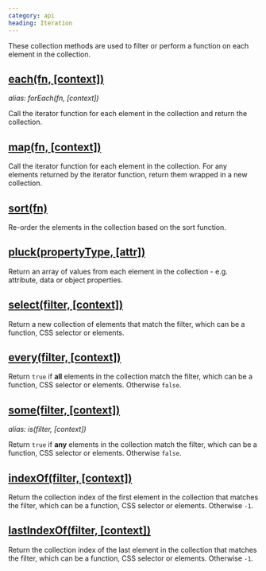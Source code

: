 ```yaml
--- 
category: api
heading: Iteration
---
```


These collection methods are used to filter or perform a function on each element in the collection.

## [each(fn, \[context\])](/api/each/)
_alias: forEach(fn, \[context\])_

Call the iterator function for each element in the collection and return the collection.

## [map(fn, \[context\])](/api/map/)

Call the iterator function for each element in the collection. For any elements returned by the iterator function, return them wrapped in a new collection.

## [sort(fn)](/api/sort/)

Re-order the elements in the collection based on the sort function.

## [pluck(propertyType, \[attr\])](/api/pluck/)

Return an array of values from each element in the collection - e.g. attribute, data or object properties.

## [select(filter, \[context\])](/api/select/)

Return a new collection of elements that match the filter, which can be a function, CSS selector or elements.

## [every(filter, \[context\])](/api/every/)

Return `true` if **all** elements in the collection match the filter, which can be a function, CSS selector or elements. Otherwise `false`.

## [some(filter, \[context\])](/api/some/)
_alias: is(filter, \[context\])_

Return `true` if **any** elements in the collection match the filter, which can be a function, CSS selector or elements. Otherwise `false`.

## [indexOf(filter, \[context\])](/api/indexOf/)

Return the collection index of the first element in the collection that matches the filter, which can be a function, CSS selector or elements. Otherwise `-1`.

## [lastIndexOf(filter, \[context\])](/api/lastIndexOf/)
<!-- TODO: create lastIndexOf -->

Return the collection index of the last element in the collection that matches the filter, which can be a function, CSS selector or elements. Otherwise `-1`.
